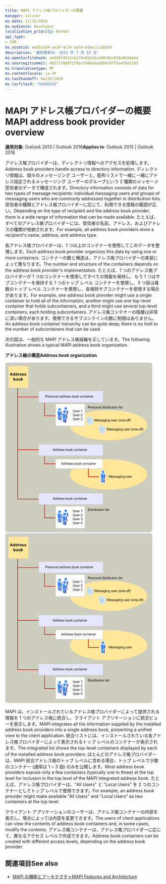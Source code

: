 ```yaml
---
title: MAPI アドレス帳プロバイダーの概要
manager: soliver
ms.date: 11/16/2014
ms.audience: Developer
localization_priority: Normal
api_type:
- COM
ms.assetid: ead51434-ae19-4c34-aa7a-bdeeccca5bd9
description: '最終更新日: 2011 年 7 月 23 日'
ms.openlocfilehash: ee628f4b11cb174c05a16ca60c9ec830a0e9abbe
ms.sourcegitcommit: 8657170d071f9bcf680aba50b9c07f2a4fb82283
ms.translationtype: MT
ms.contentlocale: ja-JP
ms.lasthandoff: 04/28/2019
ms.locfileid: "33426542"
---
```

# <a name="mapi-address-book-provider-overview"></a><span data-ttu-id="8f5b2-103">MAPI アドレス帳プロバイダーの概要</span><span class="sxs-lookup"><span data-stu-id="8f5b2-103">MAPI address book provider overview</span></span>
  
<span data-ttu-id="8f5b2-104">**適用対象**: Outlook 2013 | Outlook 2016</span><span class="sxs-lookup"><span data-stu-id="8f5b2-104">**Applies to**: Outlook 2013 | Outlook 2016</span></span> 
  
<span data-ttu-id="8f5b2-105">アドレス帳プロバイダーは、ディレクトリ情報へのアクセスを処理します。</span><span class="sxs-lookup"><span data-stu-id="8f5b2-105">Address book providers handle access to directory information.</span></span> <span data-ttu-id="8f5b2-106">ディレクトリ情報は、個々のメッセージング ユーザーと、配布リストで一緒に一緒にアドレス指定されるメッセージング ユーザーのグループという 2 種類のメッセージ受信者のデータで構成されます。</span><span class="sxs-lookup"><span data-stu-id="8f5b2-106">Directory information consists of data for two types of message recipients: individual messaging users and groups of messaging users who are commonly addressed together in distribution lists.</span></span> <span data-ttu-id="8f5b2-107">受信者の種類とアドレス帳プロバイダーに応じて、利用できる情報の範囲が広い。</span><span class="sxs-lookup"><span data-stu-id="8f5b2-107">Depending on the type of recipient and the address book provider, there is a wide range of information that can be made available.</span></span> <span data-ttu-id="8f5b2-108">たとえば、すべてのアドレス帳プロバイダーには、受信者の名前、アドレス、およびアドレスの種類が格納されます。</span><span class="sxs-lookup"><span data-stu-id="8f5b2-108">For example, all address book providers store a recipient's name, address, and address type.</span></span>
  
<span data-ttu-id="8f5b2-109">各アドレス帳プロバイダーは、1 つ以上のコンテナーを使用してこのデータを整理します。</span><span class="sxs-lookup"><span data-stu-id="8f5b2-109">Each address book provider organizes this data by using one or more containers.</span></span> <span data-ttu-id="8f5b2-110">コンテナーの数と構造は、アドレス帳プロバイダーの実装によって異なります。</span><span class="sxs-lookup"><span data-stu-id="8f5b2-110">The number and structure of the containers depends on the address book provider's implementation.</span></span> <span data-ttu-id="8f5b2-111">たとえば、1 つのアドレス帳プロバイダーが 1 つのコンテナーを使用してすべての情報を保持し、もう 1 つはサブコンテナーを保持する 1 つのトップ レベル コンテナーを使用し、3 つ目は複数のトップ レベル コンテナーを使用し、各保持サブコンテナーを使用する場合があります。</span><span class="sxs-lookup"><span data-stu-id="8f5b2-111">For example, one address book provider might use a single container to hold all of the information, another might use one top-level container that holds subcontainers, and a third might use several top-level containers, each holding subcontainers.</span></span> <span data-ttu-id="8f5b2-112">アドレス帳コンテナーの階層は非常に深い場合があります。使用できるサブコンテインの数に制限はありません。</span><span class="sxs-lookup"><span data-stu-id="8f5b2-112">An address book container hierarchy can be quite deep; there is no limit to the number of subcontainers that can be used.</span></span>
  
<span data-ttu-id="8f5b2-113">次の図は、一般的な MAPI アドレス帳組織を示しています。</span><span class="sxs-lookup"><span data-stu-id="8f5b2-113">The following illustration shows a typical MAPI address book organization.</span></span>
  
<span data-ttu-id="8f5b2-114">**アドレス帳の構造**</span><span class="sxs-lookup"><span data-stu-id="8f5b2-114">**Address book organization**</span></span>
  
<span data-ttu-id="8f5b2-115">![アドレス帳組織](media/amapi_04.gif "アドレス帳の組織")</span><span class="sxs-lookup"><span data-stu-id="8f5b2-115">![Address book organization](media/amapi_04.gif "Address book organization")</span></span>
  
<span data-ttu-id="8f5b2-116">MAPI は、インストールされているアドレス帳プロバイダーによって提供される情報を 1 つのアドレス帳に統合し、クライアント アプリケーションに統合ビューを表示します。</span><span class="sxs-lookup"><span data-stu-id="8f5b2-116">MAPI integrates all the information supplied by the installed address book providers into a single address book, presenting a unified view to the client application.</span></span> <span data-ttu-id="8f5b2-117">統合リストには、インストールされている各アドレス帳プロバイダーによって表示されるトップ レベルのコンテナーが表示されます。</span><span class="sxs-lookup"><span data-stu-id="8f5b2-117">The integrated list shows the top-level containers displayed by each of the installed address book providers.</span></span> <span data-ttu-id="8f5b2-118">ほとんどのアドレス帳プロバイダーは、MAPI 統合アドレス帳のトップ レベルに含める場合、トップ レベルで少数のコンテナー (通常は 1 ~ 3 個) のみを公開します。</span><span class="sxs-lookup"><span data-stu-id="8f5b2-118">Most address book providers expose only a few containers (typically one to three) at the top level for inclusion in the top level of the MAPI integrated address book.</span></span> <span data-ttu-id="8f5b2-119">たとえば、アドレス帳プロバイダーは、"All Users" と "Local Users" を 2 つのコンテナーとしてトップ レベルで使用できます。</span><span class="sxs-lookup"><span data-stu-id="8f5b2-119">For example, an address book provider might make available "All Users" and "Local Users" as two containers at the top level.</span></span>
  
<span data-ttu-id="8f5b2-120">クライアント アプリケーションのユーザーは、アドレス帳コンテナーの内容を表示し、場合によっては内容を変更できます。</span><span class="sxs-lookup"><span data-stu-id="8f5b2-120">The users of client applications can view the contents of address book containers and, in some cases, modify the contents.</span></span> <span data-ttu-id="8f5b2-121">アドレス帳コンテナーは、アドレス帳プロバイダーに応じて、異なるアクセス レベルで作成できます。</span><span class="sxs-lookup"><span data-stu-id="8f5b2-121">Address book containers can be created with different access levels, depending on the address book provider.</span></span> 
  
## <a name="see-also"></a><span data-ttu-id="8f5b2-122">関連項目</span><span class="sxs-lookup"><span data-stu-id="8f5b2-122">See also</span></span>

- [<span data-ttu-id="8f5b2-123">MAPI の機能とアーキテクチャ</span><span class="sxs-lookup"><span data-stu-id="8f5b2-123">MAPI Features and Architecture</span></span>](mapi-features-and-architecture.md)


